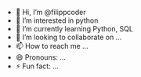 - 👋 Hi, I’m @filippcoder
- 👀 I’m interested in python
- 🌱 I’m currently learning Python, SQL
- 💞️ I’m looking to collaborate on ...
- 📫 How to reach me ...
- 😄 Pronouns: ...
- ⚡ Fun fact: ...

<!---
filippcoder/filippcoder is a ✨ special ✨ repository because its `README.md` (this file) appears on your GitHub profile.
You can click the Preview link to take a look at your changes.
--->

